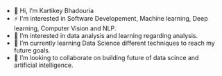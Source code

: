 - 👋 Hi, I’m Kartikey Bhadouria
- ⚡ I'm interested in Software Developement, Machine learning, Deep learning, Computer Vision and NLP.
- 👀 I’m interested in data analysis and learning regarding analysis.
- 🌱 I’m currently learning Data Science different techniques to reach my future goals.
- 💞️ I’m looking to collaborate on building future of data scince and artificial intelligence.

<!---
AnonymusNinja/AnonymusNinja is a ✨ special ✨ repository because its `README.md` (this file) appears on your GitHub profile.
You can click the Preview link to take a look at your changes.
--->
